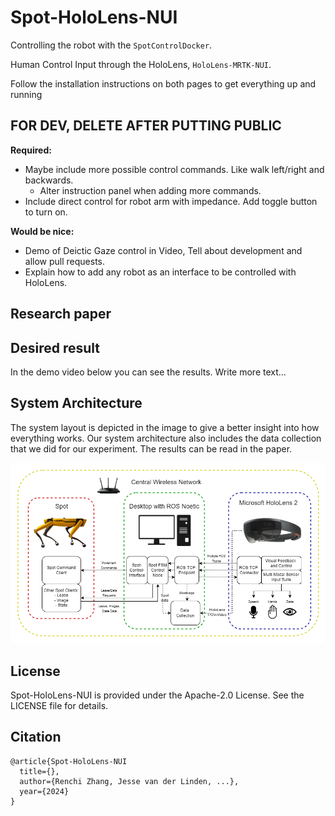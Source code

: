 # Spot-HoloLens-NUI

Controlling the robot with the ```SpotControlDocker```.

Human Control Input through the HoloLens, ```HoloLens-MRTK-NUI```.

Follow the installation instructions on both pages to get everything up and running


## FOR DEV, DELETE AFTER PUTTING PUBLIC
**Required:**
* Maybe include more possible control commands. Like walk left/right and backwards.
    * Alter instruction panel when adding more commands.
* Include direct control for robot arm with impedance. Add toggle button to turn on.


**Would be nice:**
* Demo of Deictic Gaze control in Video, Tell about development and allow pull requests.
* Explain how to add any robot as an interface to be controlled with HoloLens.

## Research paper

## Desired result
In the demo video below you can see the results.
Write more text...

## System Architecture
The system layout is depicted in the image to give a better insight into how everything works.
Our system architecture also includes the data collection that we did for our experiment. 
The results can be read in the paper.

![system-architecture](docs\infrastructure-spot-holo-ros.png)

## License
Spot-HoloLens-NUI is provided under the Apache-2.0 License. See the LICENSE file for details.

## Citation
```
@article{Spot-HoloLens-NUI
  title={},
  author={Renchi Zhang, Jesse van der Linden, ...},
  year={2024}
}
```


